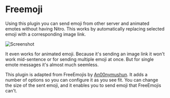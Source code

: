 # Freemoji

Using this plugin you can send emoji from other server and animated emotes without having Nitro. This works by automatically replacing selected emoji with a corresponding image link.

![Screenshot](https://raw.githubusercontent.com/QbDesu/BetterDiscordAddons/potato/Plugins/Freemoji/_meta/preview.gif)

It even works for animated emoji. Because it's sending an image link it won't work mid-sentence or for sending multiple emoji at once. But for single emote messages it's almost much seemless.

This plugin is adapted from FreeEmojis by [An00nymushun](https://github.com/An00nymushun). It adds a number of options so you can configure it as you see fit. You can change the size of the sent emoji, and it enables you to send emoji that FreeEmojis can't.
